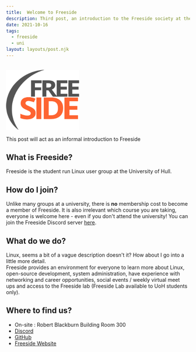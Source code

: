 ```yaml
---
title:  Welcome to Freeside
description: Third post, an introduction to the Freeside society at the University of Hull.
date: 2021-10-16
tags:
  - freeside
  - uni
layout: layouts/post.njk
---
```


<br>
<img src="/img/freeside_square_path.svg" alt="FreesideLogo" width="200"/>

This post will act as an informal introduction to Freeside
## What is Freeside?
Freeside is the student run Linux user group at the University of Hull.
## How do I join?
Unlike many groups at a university, there is **no** membership cost to become a member of Freeside. It is also irrelevant which course you are taking, everyone is welcome here - even if you don't attend the university! You can join the Freeside Discord server [here](https://discord.gg/jE5VGjCu).
## What do we do?
Linux, seems a bit of a vague description doesn't it? How about I go into a little more detail.  
Freeside provides an environment for everyone to learn more about Linux, open-source development, system administration, have experience with networking and career opportunities, social events / weekly virtual meet ups and access to the Freeside lab (Freeside Lab available to UoH students only).  
## Where to find us?
- On-site : Robert Blackburn Building Room 300 
- [Discord](https://discord.gg/jE5VGjCu)
- [GitHub](https://github.com/freesidehull)
- [Freeside Website](https://freeside.co.uk/)  

